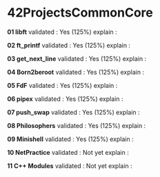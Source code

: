 # 42ProjectsCommonCore

**01 libft**
validated : Yes (125%)
explain :

**02 ft_printf**
validated : Yes (125%)
explain :

**03 get_next_line**
validated : Yes (125%)
explain :

**04 Born2beroot**
validated : Yes (125%)
explain :

**05 FdF**
validated : Yes (125%)
explain :

**06 pipex**
validated : Yes (125%)
explain :

**07 push_swap**
validated : Yes (125%)
explain :

**08 Philosophers**
validated : Yes (125%)
explain :

**09 Minishell**
validated : Yes (125%)
explain :

**10 NetPractice**
validated : Not yet
explain :

**11 C++ Modules**
validated : Not yet
explain :

